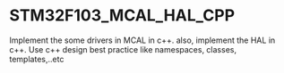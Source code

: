 # STM32F103_MCAL_HAL_CPP
Implement the some drivers in MCAL in c++. also, implement the HAL in c++.
Use c++ design best practice like namespaces, classes, templates,..etc
